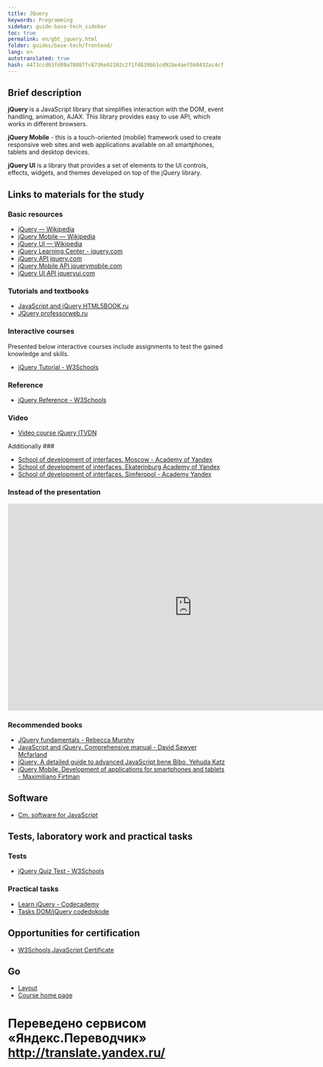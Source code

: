 ```yaml
---
title: JQuery
keywords: Programming
sidebar: guide-base-tech_sidebar
toc: true
permalink: en/gbt_jquery.html
folder: guides/base-tech/frontend/
lang: en 
autotranslated: true 
hash: 4473ccd03fd08a78087fc6736e92102c2f1fd839bb1cd92be4aef5b0432ac4cf
---
```


## Brief description

**jQuery** is a JavaScript library that simplifies interaction with the DOM, event handling, animation, AJAX. This library provides easy to use API, which works in different browsers.

**jQuery Mobile** - this is a touch-oriented (mobile) framework used to create responsive web sites and web applications available on all smartphones, tablets and desktop devices.

**jQuery UI** is a library that provides a set of elements to the UI controls, effects, widgets, and themes developed on top of the jQuery library.

## Links to materials for the study

### Basic resources

* [jQuery — Wikipedia](https://ru.wikipedia.org/wiki/JQuery)
* [jQuery Mobile — Wikipedia](https://ru.wikipedia.org/wiki/JQuery_Mobile)
* [jQuery UI — Wikipedia](https://ru.wikipedia.org/wiki/JQuery_UI)
* [jQuery Learning Center - jquery.com](http://learn.jquery.com/)
* [jQuery API jquery.com](http://api.jquery.com/)
* [jQuery Mobile API jquerymobile.com](http://api.jquerymobile.com/)
* [jQuery UI API jqueryui.com](http://api.jqueryui.com/)

### Tutorials and textbooks
* [JavaScript and jQuery HTML5BOOK.ru](https://html5book.ru/javascript-jquery/)
* [JQuery professorweb.ru](https://professorweb.ru/my/javascript/jquery/level1/jquery_index.php)

### Interactive courses

Presented below interactive courses include assignments to test the gained knowledge and skills.

* [jQuery Tutorial - W3Schools](http://www.w3schools.com/jquery/)

### Reference
* [jQuery Reference - W3Schools](http://www.w3schools.com/jsref/)

### Video
* [Video course jQuery ITVDN](https://www.youtube.com/playlist?list=PLvItDmb0sZw964PmBjUcB75x17RK7M5ZA)

Additionally ###
* [School of development of interfaces. Moscow - Academy of Yandex](https://academy.yandex.ru/events/frontend/shri_msk-2013/)
* [School of development of interfaces. Ekaterinburg Academy of Yandex](https://academy.yandex.ru/events/frontend/shri_ekb-2013/)
* [School of development of interfaces. Simferopol - Academy Yandex](https://academy.yandex.ru/events/frontend/shri_simf-2013/)

### Instead of the presentation


<div class="thumb-wrap">
<iframe width="854" height="480" src="https://www.youtube.com/embed/KmTK8kub_gw" frameborder="0" allowfullscreen></iframe>
</div>


### Recommended books

* [JQuery fundamentals - Rebecca Murphy](https://webref.ru/dev/jqfundamentals)
* [JavaScript and jQuery. Comprehensive manual - David Sawyer Mcfarland](http://www.ozon.ru/context/detail/id/33835343/)
* [jQuery. A detailed guide to advanced JavaScript bene Bibo, Yehuda Katz](http://www.ozon.ru/context/detail/id/6277333/)
* [jQuery Mobile. Development of applications for smartphones and tablets - Maximiliano Firtman](http://www.ozon.ru/context/detail/id/20468239/)

## Software

* [Cm. software for JavaScript](http://flexberry.github.io/ru/gbt_javascript.html#section-10)

## Tests, laboratory work and practical tasks

### Tests
* [jQuery Quiz Test - W3Schools](http://www.w3schools.com/jquery/jquery_quiz.asp)

### Practical tasks
* [Learn jQuery - Codecademy](https://www.codecademy.com/learn/jquery)
* [Tasks DOM/jQuery codedokode](https://gist.github.com/codedokode/ce30e7a036f18f416ae0#dom--jquery)

## Opportunities for certification

* [W3Schools JavaScript Certificate](http://www.w3schools.com/cert/cert_jquery.asp)

## Go

* [Layout](gbt_layout.html)
* [Course home page](gbt_landing-page.html)



 # Переведено сервисом «Яндекс.Переводчик» http://translate.yandex.ru/